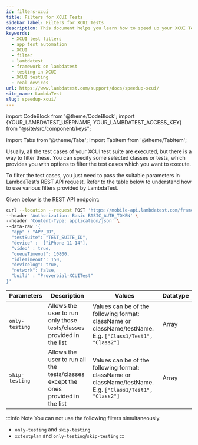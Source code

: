 ```yaml
---
id: filters-xcui
title: Filters for XCUI Tests
sidebar_label: Filters for XCUI Tests
description: This document helps you learn how to speed up your XCUI Tests.
keywords:
  - XCUI test filters
  - app test automation
  - XCUI
  - filter
  - lambdatest
  - framework on lambdatest
  - testing in XCUI
  - XCUI testing
  - real devices
url: https://www.lambdatest.com/support/docs/speedup-xcui/
site_name: LambdaTest
slug: speedup-xcui/
---
```


import CodeBlock from '@theme/CodeBlock';
import {YOUR_LAMBDATEST_USERNAME, YOUR_LAMBDATEST_ACCESS_KEY} from "@site/src/component/keys";

import Tabs from '@theme/Tabs';
import TabItem from '@theme/TabItem';

<script type="application/ld+json"
      dangerouslySetInnerHTML={{ __html: JSON.stringify({
       "@context": "https://schema.org",
        "@type": "BreadcrumbList",
        "itemListElement": [{
          "@type": "ListItem",
          "position": 1,
          "name": "Home",
          "item": "https://www.lambdatest.com"
        },{
          "@type": "ListItem",
          "position": 2,
          "name": "Support",
          "item": "https://www.lambdatest.com/support/docs/"
        },{
          "@type": "ListItem",
          "position": 3,
          "name": "Filters for XCUI Test",
          "item": "https://www.lambdatest.com/support/docs/speedup-xcui/"
        }]
      })
    }}
></script>

Usually, all the test cases of your XCUI test suite are executed, but there is a way to filter these. You can specify some selected classes or tests, which provides you with options to filter the test cases which you want to execute.

To filter the test cases, you just need to pass the suitable parameters in LambdaTest’s REST API request. Refer to the table below to understand how to use various filters provided by LambdaTest.

Given below is the REST API endpoint:

```bash
curl --location --request POST 'https://mobile-api.lambdatest.com/framework/v1/xcui/build' \
--header 'Authorization: Basic BASIC_AUTH_TOKEN' \
--header 'Content-Type: application/json' \
--data-raw '{
  "app" : "APP_ID",
  "testSuite": "TEST_SUITE_ID",
  "device" :  ["iPhone 11-14"],
  "video" : true,
  "queueTimeout": 10800,
  "idleTimeout": 150,
  "devicelog": true,
  "network": false,
  "build" : "Proverbial-XCUITest"
}'
```

| Parameters | Description | Values | Datatype | 
|----------- | ----------- | ------ | -------- |
| `only-testing` | Allows the user to run only those tests/classes provided in the list | Values can be of the following format: className or className/testName. E.g. `["Class1/Test1", "Class2"]` | Array |
| `skip-testing`| Allows the user to run all the tests/classes except the ones provided in the list | Values can be of the following format: className or className/testName. E.g. `["Class1/Test1", "Class2"]` | Array |

:::info Note
You can not use the following filters simultaneously. 
- `only-testing` and `skip-testing`
- `xctestplan` and `only-testing`/`skip-testing`
:::
